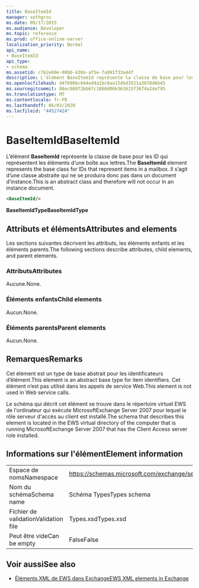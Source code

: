 ```yaml
---
title: BaseItemId
manager: sethgros
ms.date: 09/17/2015
ms.audience: Developer
ms.topic: reference
ms.prod: office-online-server
localization_priority: Normal
api_name:
- BaseItemId
api_type:
- schema
ms.assetid: c762e60e-08bb-430a-af5e-fa991f33a44f
description: L’élément BaseItemId représente la classe de base pour les ID qui représentent les éléments d’une boîte aux lettres. Il s’agit d’une classe abstraite qui ne se produira donc pas dans un document d’instance.
ms.openlocfilehash: d4f690bc044ed4a1bc0aa154bd3921a3078d6b45
ms.sourcegitcommit: 88ec988f2bb67c1866d06b361615f3674a24e795
ms.translationtype: MT
ms.contentlocale: fr-FR
ms.lasthandoff: 06/03/2020
ms.locfileid: "44527424"
---
```

# <a name="baseitemid"></a><span data-ttu-id="61c5c-104">BaseItemId</span><span class="sxs-lookup"><span data-stu-id="61c5c-104">BaseItemId</span></span>

<span data-ttu-id="61c5c-105">L’élément **BaseItemId** représente la classe de base pour les ID qui représentent les éléments d’une boîte aux lettres.</span><span class="sxs-lookup"><span data-stu-id="61c5c-105">The **BaseItemId** element represents the base class for IDs that represent items in a mailbox.</span></span> <span data-ttu-id="61c5c-106">Il s’agit d’une classe abstraite qui ne se produira donc pas dans un document d’instance.</span><span class="sxs-lookup"><span data-stu-id="61c5c-106">This is an abstract class and therefore will not occur in an instance document.</span></span> 
  
```xml
<BaseItemId/>
```

 <span data-ttu-id="61c5c-107">**BaseItemIdType**</span><span class="sxs-lookup"><span data-stu-id="61c5c-107">**BaseItemIdType**</span></span>
## <a name="attributes-and-elements"></a><span data-ttu-id="61c5c-108">Attributs et éléments</span><span class="sxs-lookup"><span data-stu-id="61c5c-108">Attributes and elements</span></span>

<span data-ttu-id="61c5c-109">Les sections suivantes décrivent les attributs, les éléments enfants et les éléments parents.</span><span class="sxs-lookup"><span data-stu-id="61c5c-109">The following sections describe attributes, child elements, and parent elements.</span></span>
  
### <a name="attributes"></a><span data-ttu-id="61c5c-110">Attributs</span><span class="sxs-lookup"><span data-stu-id="61c5c-110">Attributes</span></span>

<span data-ttu-id="61c5c-111">Aucune.</span><span class="sxs-lookup"><span data-stu-id="61c5c-111">None.</span></span>
  
### <a name="child-elements"></a><span data-ttu-id="61c5c-112">Éléments enfants</span><span class="sxs-lookup"><span data-stu-id="61c5c-112">Child elements</span></span>

<span data-ttu-id="61c5c-113">Aucun.</span><span class="sxs-lookup"><span data-stu-id="61c5c-113">None.</span></span>
  
### <a name="parent-elements"></a><span data-ttu-id="61c5c-114">Éléments parents</span><span class="sxs-lookup"><span data-stu-id="61c5c-114">Parent elements</span></span>

<span data-ttu-id="61c5c-115">Aucun.</span><span class="sxs-lookup"><span data-stu-id="61c5c-115">None.</span></span>
  
## <a name="remarks"></a><span data-ttu-id="61c5c-116">Remarques</span><span class="sxs-lookup"><span data-stu-id="61c5c-116">Remarks</span></span>

<span data-ttu-id="61c5c-117">Cet élément est un type de base abstrait pour les identificateurs d’élément.</span><span class="sxs-lookup"><span data-stu-id="61c5c-117">This element is an abstract base type for item identifiers.</span></span> <span data-ttu-id="61c5c-118">Cet élément n’est pas utilisé dans les appels de service Web.</span><span class="sxs-lookup"><span data-stu-id="61c5c-118">This element is not used in Web service calls.</span></span>
  
<span data-ttu-id="61c5c-119">Le schéma qui décrit cet élément se trouve dans le répertoire virtuel EWS de l'ordinateur qui exécute MicrosoftExchange Server 2007 pour lequel le rôle serveur d'accès au client est installé.</span><span class="sxs-lookup"><span data-stu-id="61c5c-119">The schema that describes this element is located in the EWS virtual directory of the computer that is running MicrosoftExchange Server 2007 that has the Client Access server role installed.</span></span>
  
## <a name="element-information"></a><span data-ttu-id="61c5c-120">Informations sur l'élément</span><span class="sxs-lookup"><span data-stu-id="61c5c-120">Element information</span></span>

|||
|:-----|:-----|
|<span data-ttu-id="61c5c-121">Espace de noms</span><span class="sxs-lookup"><span data-stu-id="61c5c-121">Namespace</span></span>  <br/> |https://schemas.microsoft.com/exchange/services/2006/types  <br/> |
|<span data-ttu-id="61c5c-122">Nom du schéma</span><span class="sxs-lookup"><span data-stu-id="61c5c-122">Schema name</span></span>  <br/> |<span data-ttu-id="61c5c-123">Schéma Types</span><span class="sxs-lookup"><span data-stu-id="61c5c-123">Types schema</span></span>  <br/> |
|<span data-ttu-id="61c5c-124">Fichier de validation</span><span class="sxs-lookup"><span data-stu-id="61c5c-124">Validation file</span></span>  <br/> |<span data-ttu-id="61c5c-125">Types.xsd</span><span class="sxs-lookup"><span data-stu-id="61c5c-125">Types.xsd</span></span>  <br/> |
|<span data-ttu-id="61c5c-126">Peut être vide</span><span class="sxs-lookup"><span data-stu-id="61c5c-126">Can be empty</span></span>  <br/> |<span data-ttu-id="61c5c-127">False</span><span class="sxs-lookup"><span data-stu-id="61c5c-127">False</span></span>  <br/> |
   
## <a name="see-also"></a><span data-ttu-id="61c5c-128">Voir aussi</span><span class="sxs-lookup"><span data-stu-id="61c5c-128">See also</span></span>



- [<span data-ttu-id="61c5c-129">Éléments XML de EWS dans Exchange</span><span class="sxs-lookup"><span data-stu-id="61c5c-129">EWS XML elements in Exchange</span></span>](ews-xml-elements-in-exchange.md)

